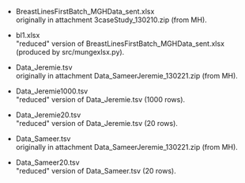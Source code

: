 * BreastLinesFirstBatch_MGHData_sent.xlsx  
  originally in attachment 3caseStudy_130210.zip (from MH).

* bl1.xlsx  
  "reduced" version of BreastLinesFirstBatch_MGHData_sent.xlsx (produced
  by src/mungexlsx.py).

* Data_Jeremie.tsv  
  originally in attachment Data_SameerJeremie_130221.zip (from MH).

* Data_Jeremie1000.tsv  
  "reduced" version of Data_Jeremie.tsv (1000 rows).

* Data_Jeremie20.tsv  
  "reduced" version of Data_Jeremie.tsv (20 rows).

* Data_Sameer.tsv  
  originally in attachment Data_SameerJeremie_130221.zip (from MH).

* Data_Sameer20.tsv  
  "reduced" version of Data_Sameer.tsv (20 rows).
